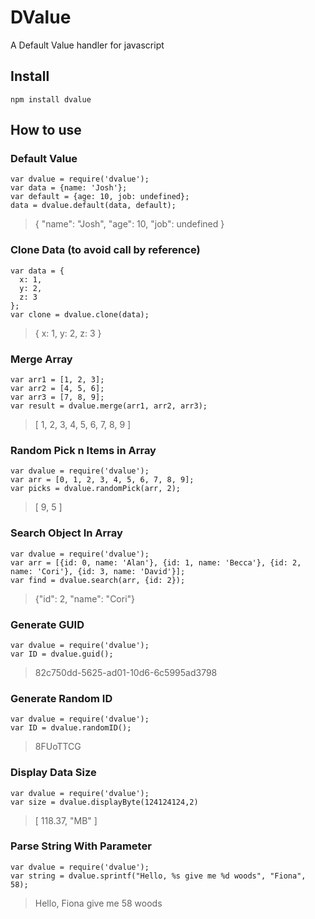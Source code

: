 # DValue
A Default Value handler for javascript

## Install
```shell
npm install dvalue
```
## How to use
### Default Value
```node
var dvalue = require('dvalue');
var data = {name: 'Josh'};
var default = {age: 10, job: undefined};
data = dvalue.default(data, default);
```
> { "name": "Josh", "age": 10, "job": undefined }

### Clone Data (to avoid call by reference)
```node
var data = {
  x: 1,
  y: 2,
  z: 3
};
var clone = dvalue.clone(data);
```
> { x: 1, y: 2, z: 3 }

### Merge Array
```node
var arr1 = [1, 2, 3];
var arr2 = [4, 5, 6];
var arr3 = [7, 8, 9];
var result = dvalue.merge(arr1, arr2, arr3);
```
> [ 1, 2, 3, 4, 5, 6, 7, 8, 9 ]

### Random Pick n Items in Array
```node
var dvalue = require('dvalue');
var arr = [0, 1, 2, 3, 4, 5, 6, 7, 8, 9];
var picks = dvalue.randomPick(arr, 2);
```
> [ 9, 5 ]

### Search Object In Array
```node
var dvalue = require('dvalue');
var arr = [{id: 0, name: 'Alan'}, {id: 1, name: 'Becca'}, {id: 2, name: 'Cori'}, {id: 3, name: 'David'}];
var find = dvalue.search(arr, {id: 2});
```
> {"id": 2, "name": "Cori"}

### Generate GUID
```node
var dvalue = require('dvalue');
var ID = dvalue.guid();
```
> 82c750dd-5625-ad01-10d6-6c5995ad3798

### Generate Random ID
```node
var dvalue = require('dvalue');
var ID = dvalue.randomID();
```
> 8FUoTTCG

### Display Data Size
```node
var dvalue = require('dvalue');
var size = dvalue.displayByte(124124124,2)
```
> [ 118.37, "MB" ]

### Parse String With Parameter
```node
var dvalue = require('dvalue');
var string = dvalue.sprintf("Hello, %s give me %d woods", "Fiona", 58);
```
> Hello, Fiona give me 58 woods

